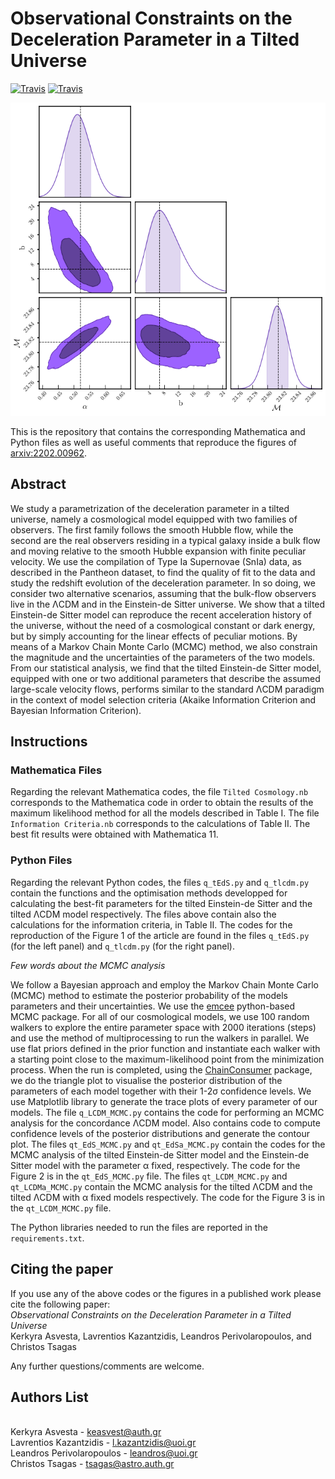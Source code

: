 # Observational Constraints on the Deceleration Parameter in a Tilted Universe

[![Travis](https://img.shields.io/badge/language-Mathematica-green.svg)]()
[![Travis](https://img.shields.io/badge/language-Python-yellow.svg)]()


<p align="center">
<img src="preview.png" width="820" title="preview" />
</p>

This is the repository that contains the corresponding Mathematica and Python files as well as useful comments that reproduce the figures of [arxiv:2202.00962](https://arxiv.org/pdf/2202.00962.pdf).


## Abstract
We study a parametrization of the deceleration parameter in a tilted universe, namely a cosmological model equipped with two families of observers. The first family follows the smooth Hubble flow, while the second are the real observers residing in a typical galaxy inside a bulk flow and moving relative to the smooth Hubble expansion with finite peculiar velocity. We use the compilation of Type Ia Supernovae (SnIa) data, as described in the Pantheon dataset, to find the quality of fit to the data and study the redshift evolution of the deceleration parameter. In so doing, we consider two alternative scenarios, assuming that the bulk-flow observers live in the ΛCDM and in the Einstein-de Sitter universe. We show that a tilted Einstein-de Sitter model can reproduce the recent acceleration history of the universe, without the need of a cosmological constant or dark energy, but by simply accounting for the linear effects of peculiar motions. By means of a Markov Chain Monte Carlo (MCMC) method, we also constrain the magnitude and the uncertainties of the parameters of the two models. From our statistical analysis, we find that the tilted Einstein-de Sitter model, equipped with one or two additional parameters that describe the assumed large-scale velocity flows, performs similar to the standard ΛCDM paradigm in the context of model selection criteria (Akaike Information Criterion and Bayesian Information Criterion). 


## Instructions
### Mathematica Files
Regarding the relevant Mathematica codes, the file `Tilted Cosmology.nb` corresponds to the Mathematica code in order to obtain the results of the maximum likelihood method for all the models described in Table I. The file `Information Criteria.nb` corresponds to the calculations of Table II. The best fit results were obtained with Mathematica 11. 

### Python Files
Regarding the relevant Python codes, the files `q_tEdS.py` and `q_tlcdm.py` contain the functions and the optimisation methods developped for calculating the best-fit parameters for the tilted Einstein-de Sitter and the tilted ΛCDM model respectively. The files above contain also the calculations for the information criteria, in Table II. The codes for the reproduction of the Figure 1 of the article are found in the files `q_tEdS.py` (for the left panel) and `q_tlcdm.py` (for the right panel). 

*Few words about the MCMC analysis*

We follow a Bayesian approach and employ the Markov Chain Monte Carlo (MCMC) method to estimate the posterior probability of the models parameters and their uncertainties. We use the [emcee](https://github.com/dfm/emcee) python-based MCMC package. For all of our cosmological models, we use 100 random walkers to explore the entire parameter space with 2000 iterations (steps) and use the method of multiprocessing to run the walkers in parallel. We use flat priors defined in the prior function and instantiate each walker with a starting point close to the maximum-likelihood point from the minimization process. When the run is completed, using the [ChainConsumer](https://samreay.github.io/ChainConsumer/) package, we do the triangle plot to visualise the posterior distribution of the parameters of each model together with their 1-2σ confidence levels. We use Matplotlib library to generate the trace plots of every parameter of our models. The file `q_LCDM_MCMC.py` contains the code for performing an MCMC analysis for the concordance ΛCDM model. Also contains code to compute confidence levels of the posterior distributions and generate the contour plot. The files `qt_EdS_MCMC.py` and `qt_EdSa_MCMC.py` contain the codes for the MCMC analysis of the tilted Einstein-de Sitter model and the Einstein-de Sitter model with the parameter α fixed, respectively. The code for the Figure 2 is in the `qt_EdS_MCMC.py` file. The files `qt_LCDM_MCMC.py` and `qt_LCDMa_MCMC.py` contain the MCMC analysis for the tilted ΛCDM and the tilted ΛCDM with α fixed models respectively. The code for the Figure 3 is in the `qt_LCDM_MCMC.py` file. 

The Python libraries needed to run the files are reported in the `requirements.txt`. 


## Citing the paper 
If you use any of the above codes or the figures in a published work please cite the following paper:
<br>*Observational Constraints on the Deceleration Parameter in a Tilted Universe*
<br>Kerkyra Asvesta, Lavrentios Kazantzidis, Leandros Perivolaropoulos, and Christos Tsagas

Any further questions/comments are welcome.


## Authors List
<br>Kerkyra Asvesta - <keasvest@auth.gr>
<br>Lavrentios Kazantzidis - <l.kazantzidis@uoi.gr>
<br>Leandros Perivolaropoulos - <leandros@uoi.gr>
<br>Christos Tsagas - <tsagas@astro.auth.gr>
